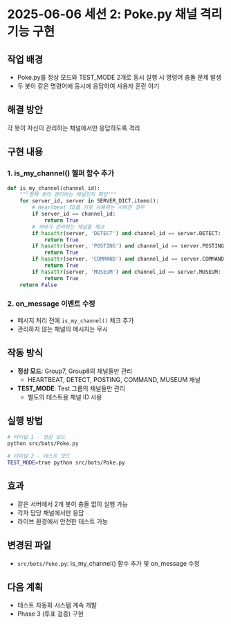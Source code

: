 # 2025-06-06 세션 2: Poke.py 채널 격리 기능 구현

## 작업 배경
- Poke.py를 정상 모드와 TEST_MODE 2개로 동시 실행 시 명령어 충돌 문제 발생
- 두 봇이 같은 명령어에 동시에 응답하여 사용자 혼란 야기

## 해결 방안
각 봇이 자신이 관리하는 채널에서만 응답하도록 격리

## 구현 내용

### 1. is_my_channel() 헬퍼 함수 추가
```python
def is_my_channel(channel_id):
    """현재 봇이 관리하는 채널인지 확인"""
    for server_id, server in SERVER_DICT.items():
        # Heartbeat ID를 키로 사용하는 서버인 경우
        if server_id == channel_id:
            return True
        # 서버가 관리하는 채널들 체크
        if hasattr(server, 'DETECT') and channel_id == server.DETECT:
            return True
        if hasattr(server, 'POSTING') and channel_id == server.POSTING:
            return True
        if hasattr(server, 'COMMAND') and channel_id == server.COMMAND:
            return True
        if hasattr(server, 'MUSEUM') and channel_id == server.MUSEUM:
            return True
    return False
```

### 2. on_message 이벤트 수정
- 메시지 처리 전에 `is_my_channel()` 체크 추가
- 관리하지 않는 채널의 메시지는 무시

## 작동 방식
- **정상 모드**: Group7, Group8의 채널들만 관리
  - HEARTBEAT, DETECT, POSTING, COMMAND, MUSEUM 채널
- **TEST_MODE**: Test 그룹의 채널들만 관리
  - 별도의 테스트용 채널 ID 사용

## 실행 방법
```bash
# 터미널 1 - 정상 모드
python src/bots/Poke.py

# 터미널 2 - 테스트 모드  
TEST_MODE=true python src/bots/Poke.py
```

## 효과
- 같은 서버에서 2개 봇이 충돌 없이 실행 가능
- 각자 담당 채널에서만 응답
- 라이브 환경에서 안전한 테스트 가능

## 변경된 파일
- `src/bots/Poke.py`: is_my_channel() 함수 추가 및 on_message 수정

## 다음 계획
- 테스트 자동화 시스템 계속 개발
- Phase 3 (투표 검증) 구현
